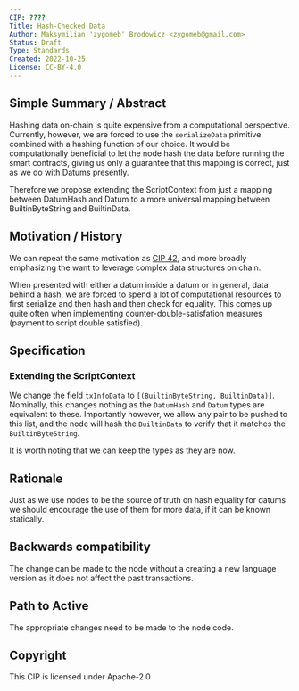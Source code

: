 ```yaml
---
CIP: ????
Title: Hash-Checked Data
Author: Maksymilian 'zygomeb' Brodowicz <zygomeb@gmail.com>
Status: Draft
Type: Standards
Created: 2022-10-25
License: CC-BY-4.0
---
```


## Simple Summary / Abstract

Hashing data on-chain is quite expensive from a computational perspective. Currently, however, we are forced to use the `serializeData` primitive combined with a hashing function of our choice. It would be computationally beneficial to let the node hash the data before running the smart contracts, giving us only a guarantee that this mapping is correct, just as we do with Datums presently.

Therefore we propose extending the ScriptContext from just a mapping between DatumHash and Datum to a more universal mapping between BuiltinByteString and BuiltinData.

## Motivation / History

We can repeat the same motivation as [CIP 42](https://cips.cardano.org/cips/cip42/), and more broadly emphasizing the want to leverage complex data structures on chain. 

When presented with either a datum inside a datum or in general, data behind a hash, we are forced to spend a lot of computational resources to first serialize and then hash and then check for equality. This comes up quite often when implementing counter-double-satisfation measures (payment to script double satisfied).

## Specification

### Extending the ScriptContext

We change the field `txInfoData` to `[(BuiltinByteString, BuiltinData)]`. Nominally, this changes nothing as the `DatumHash` and `Datum` types are equivalent to these. Importantly however, we allow any pair to be pushed to this list, and the node will hash the `BuiltinData` to verify that it matches the `BuiltinByteString`.

It is worth noting that we can keep the types as they are now.

## Rationale

Just as we use nodes to be the source of truth on hash equality for datums we should encourage the use of them for more data, if it can be known statically.

## Backwards compatibility

The change can be made to the node without a creating a new language version as it does not affect the past transactions.

## Path to Active

The appropriate changes need to be made to the node code.

## Copyright

This CIP is licensed under Apache-2.0